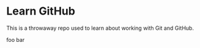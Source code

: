 # Learn GitHub

This is a throwaway repo used to learn about working with Git and GitHub.

foo bar 
